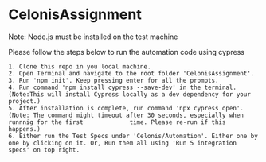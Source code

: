 # CelonisAssignment

Note: Node.js must be installed on the test machine

Please follow the steps below to run the automation code using cypress
	
	1. Clone this repo in you local machine.
	2. Open Terminal and navigate to the root folder 'CelonisAssignment'.
	3. Run 'npm init'. Keep pressing enter for all the prompts.
	4. Run command 'npm install cypress --save-dev' in the terminal. (Note:This will install Cypress locally as a dev dependency for your project.)
	5. After installation is complete, run command 'npx cypress open'. (Note: The command might timeout after 30 seconds, especially when runnnig for the first 			time. Please re-run if this happens.)
	6. Either run the Test Specs under 'Celonis/Automation'. Either one by one by clicking on it. Or, Run them all using 'Run 5 integration specs' on top right.
